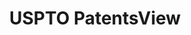 ---
bigquery: https://console.cloud.google.com/bigquery?p=patents-public-data&d=patentsview&page=dataset
citation: Attribution should be given to PatentsView for use, distribution, or derivative
  works.
code: https://github.com/CSSIP-AIR/PatentsView-Code-Snippets/
contributors: USPTO
cost: None
description: 'PatentsView includes US patent data including raw data (summaries, applications,
  pregrant applications), disambugations of inventors and assignees, and inventor
  gender estimates.  Also foreign priority data, # of figures and sheets, and government
  interest statements.'
documentation: https://patentsview.org/query/builder-faqs
last_edit: Mon, 04 Apr 2022 19:02:57 GMT
location: https://patentsview.org/
maintained_by: USPTO
record_creation_timestamp: 12/2/2020 17:20:46
schema_fields: '[''disamb_inventor_id_20181127'', ''doc_type'', ''disamb_assignee_id_20200331'',
  ''inventor_id'', ''deceased'', ''reldocno'', ''name'', ''disamb_assignee_id_20200630'',
  ''location_id'', ''main_group'', ''term_disclaimer'', ''country'', ''state'', ''citation_id'',
  ''subcategory_id'', ''term_extension'', ''doctype'', ''disamb_inventor_id_20170307'',
  ''_371_date'', ''lawyer_id'', ''disamb_inventor_id_20191231'', ''disamb_inventor_id_20190312'',
  ''lapse_of_patent'', ''application_id'', ''f102_date'', ''field_id'', ''type'',
  ''level_two'', ''action_date'', ''group_id'', ''disamb_inventor_id_20191008'', ''latin_name'',
  ''length'', ''number'', ''name_first'', ''text'', ''latitude'', ''classification_status'',
  ''publication_number'', ''applicant_type'', ''organization'', ''role'', ''term_grant'',
  ''section'', ''rawlocation_id'', ''assignee_id'', ''subgroup'', ''male_flag'', ''city'',
  ''rel_id'', ''ipc_class'', ''contract_award_number'', ''disamb_inventor_id_20171226'',
  ''status'', ''disamb_assignee_id_20200929'', ''group'', ''relkind'', ''rawassignee_id'',
  ''county'', ''subgroup_id'', ''county_fips'', ''organization_id'', ''category'',
  ''disamb_assignee_id_20181127'', ''classification_level'', ''rawinventor_id'', ''num_sheets'',
  ''male'', ''lname'', ''sector_title'', ''disamb_assignee_id_20191008'', ''date'',
  ''attribution_status'', ''mainclass_id'', ''disamb_assignee_id_20191231'', ''disamb_inventor_id_20201229'',
  ''subsection_id'', ''disamb_inventor_id_20200630'', ''latlong'', ''state_fips'',
  ''patent_id'', ''exemplary'', ''ipc_version_indicator'', ''title'', ''section_id'',
  ''gi_statement'', ''kind'', ''filename'', ''level_one'', ''country_transformed'',
  ''sequence'', ''disamb_inventor_id_20170808'', ''classification_value'', ''classification_data_source'',
  ''dependent'', ''uuid'', ''disamb_inventor_id_20200331'', ''category_id'', ''num_figures'',
  ''disamb_assignee_id_20190312'', ''disamb_inventor_id_20180528'', ''num'', ''designation'',
  ''id'', ''disamb_inventor_id_20171003'', ''symbol_position'', ''num_claims'', ''subclass'',
  ''disamb_inventor_id_20200929'', ''disclaimer_date'', ''disamb_assignee_id_20190820'',
  ''longitude'', ''level_three'', ''series_code'', ''withdrawn'', ''disamb_inventor_id_20190820'',
  ''variety'', ''_102_date'', ''field_title'', ''abstract'', ''f371_date'', ''subclass_id'',
  ''rule_47'', ''name_last'', ''fname'']'
shortname: patentsview
tags:
- disambiguation
- United States
- gender
terms_of_use: Creative Commons Attribution 4.0 International License.
timeframe: 1963-1999
title: USPTO PatentsView
uuid: cf1780b1-e265-4e49-8d1d-83b9cfe0fd9a
---